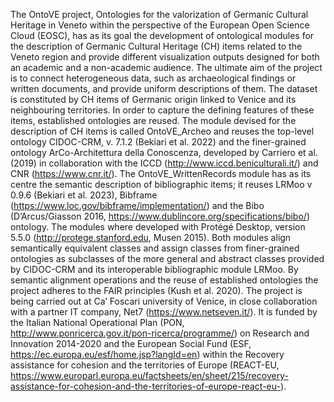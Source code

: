The OntoVE project, Ontologies for the valorization of Germanic Cultural Heritage in Veneto within the perspective of the European Open Science Cloud (EOSC), has as its goal the development of ontological modules for the description of Germanic Cultural Heritage (CH) items related to the Veneto region and provide different visualization outputs designed for both an academic and a non-academic audience. The ultimate aim of the project is to connect heterogeneous data, such as archaeological findings or written documents, and provide uniform descriptions of them. The dataset is constituted by CH items of Germanic origin linked to Venice and its neighbouring territories. In order to capture the defining features of these items, established ontologies are reused. The module devised for the description of CH items is called OntoVE_Archeo and reuses the top-level ontology CIDOC-CRM, v. 7.1.2 (Bekiari et al. 2022) and the finer-grained ontology ArCo-Architettura della Conoscenza, developed by Carriero et al. (2019) in collaboration with the ICCD (http://www.iccd.beniculturali.it/) and CNR (https://www.cnr.it/). The OntoVE_WrittenRecords module has as its centre the semantic description of bibliographic items; it reuses LRMoo v 0.9.6 (Bekiari et al. 2023), Bibframe (https://www.loc.gov/bibframe/implementation/) and the Bibo (D’Arcus/Giasson 2016, https://www.dublincore.org/specifications/bibo/) ontology. The modules where developed with Protégé Desktop, version 5.5.0 (http://protege.stanford.edu, Musen 2015). Both modules align semantically equivalent classes and assign classes from finer-grained ontologies as subclasses of the more general and abstract classes provided by CIDOC-CRM and its interoperable bibliographic module LRMoo. By semantic alignment operations and the reuse of established ontologies the project adheres to the FAIR principles (Kush et al. 2020). The project is being carried out at Ca’ Foscari university of Venice, in close collaboration with a partner IT company, Net7 (https://www.netseven.it/). It is funded by the Italian National Operational Plan (PON, http://www.ponricerca.gov.it/pon-ricerca/programme/) on Research and Innovation 2014-2020 and the European Social Fund (ESF, https://ec.europa.eu/esf/home.jsp?langId=en) within the Recovery assistance for cohesion and the territories of Europe (REACT-EU, https://www.europarl.europa.eu/factsheets/en/sheet/215/recovery-assistance-for-cohesion-and-the-territories-of-europe-react-eu-).
